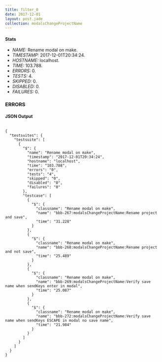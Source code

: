 ```yaml
---
title: filter_0
date: 2017-12-01
layout: post.jade
collection: modalsChangeProjectName
---
```


#### Stats
- *NAME:* Rename modal on make.
- *TIMESTAMP:* 2017-12-01T20:34:24.
- *HOSTNAME:* localhost.
- *TIME:* 103.788.
- *ERRORS:* 0.
- *TESTS:* 4.
- *SKIPPED:* 0.
- *DISABLED:* 0.
- *FAILURES:* 0.


### ERRORS


<h4>JSON Output</h4>
<pre><code class="language-json">
{
  "testsuites": {
    "testsuite": [
      {
        "$": {
          "name": "Rename modal on make",
          "timestamp": "2017-12-01T20:34:24",
          "hostname": "localhost",
          "time": "103.788",
          "errors": "0",
          "tests": "4",
          "skipped": "0",
          "disabled": "0",
          "failures": "0"
        },
        "testcase": [
          {
            "$": {
              "classname": "Rename modal on make",
              "name": "bbb-267:modalsChangeProjectName:Rename project and save",
              "time": "31.228"
            }
          },
          {
            "$": {
              "classname": "Rename modal on make",
              "name": "bbb-268:modalsChangeProjectName:Rename project and not save",
              "time": "25.489"
            }
          },
          {
            "$": {
              "classname": "Rename modal on make",
              "name": "bbb-269:modalsChangeProjectName:Verify save name when sendKeys enter in modal",
              "time": "25.087"
            }
          },
          {
            "$": {
              "classname": "Rename modal on make",
              "name": "bbb-272:modalsChangeProjectName:Verify save name when sendKeys ESCAPE in modal no save name",
              "time": "21.984"
            }
          }
        ]
      }
    ]
  }
}
</code></pre>